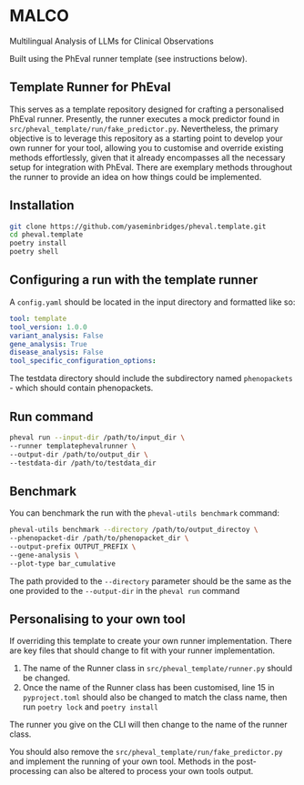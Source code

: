 # MALCO

Multilingual Analysis of LLMs for Clinical Observations

Built using the PhEval runner template (see instructions below).

## Template Runner for PhEval

This serves as a template repository designed for crafting a personalised PhEval runner. Presently, the runner executes a mock predictor found in `src/pheval_template/run/fake_predictor.py`. Nevertheless, the primary objective is to leverage this repository as a starting point to develop your own runner for your tool, allowing you to customise and override existing methods effortlessly, given that it already encompasses all the necessary setup for integration with PhEval. There are exemplary methods throughout the runner to provide an idea on how things could be implemented.

## Installation

```bash
git clone https://github.com/yaseminbridges/pheval.template.git
cd pheval.template
poetry install
poetry shell
```

## Configuring a run with the template runner

A `config.yaml` should be located in the input directory and formatted like so:

```yaml
tool: template
tool_version: 1.0.0
variant_analysis: False
gene_analysis: True
disease_analysis: False
tool_specific_configuration_options:
```

The testdata directory should include the subdirectory named `phenopackets` - which should contain phenopackets.

## Run command

```bash
pheval run --input-dir /path/to/input_dir \
--runner templatephevalrunner \
--output-dir /path/to/output_dir \
--testdata-dir /path/to/testdata_dir
```

## Benchmark

You can benchmark the run with the `pheval-utils benchmark` command:

```bash
pheval-utils benchmark --directory /path/to/output_directoy \
--phenopacket-dir /path/to/phenopacket_dir \
--output-prefix OUTPUT_PREFIX \
--gene-analysis \
--plot-type bar_cumulative
```

The path provided to the `--directory` parameter should be the same as the one provided to the `--output-dir` in the `pheval run` command

## Personalising to your own tool

If overriding this template to create your own runner implementation. There are key files that should change to fit with your runner implementation.

1. The name of the Runner class in `src/pheval_template/runner.py` should be changed.
2. Once the name of the Runner class has been customised, line 15 in `pyproject.toml` should also be changed to match the class name, then run `poetry lock` and `poetry install`

The runner you give on the CLI will then change to the name of the runner class.

You should also remove the `src/pheval_template/run/fake_predictor.py` and implement the running of your own tool. Methods in the post-processing can also be altered to process your own tools output.